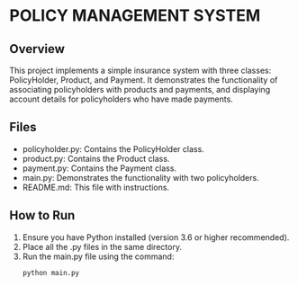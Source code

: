 # POLICY MANAGEMENT SYSTEM

## Overview
This project implements a simple insurance system with three classes: PolicyHolder, Product, and Payment. It demonstrates the functionality of associating policyholders with products and payments, and displaying account details for policyholders who have made payments.

## Files
- policyholder.py: Contains the PolicyHolder class.
- product.py: Contains the Product class.
- payment.py: Contains the Payment class.
- main.py: Demonstrates the functionality with two policyholders.
- README.md: This file with instructions.

## How to Run
1. Ensure you have Python installed (version 3.6 or higher recommended).
2. Place all the .py files in the same directory.
3. Run the main.py file using the command:
   ```bash
   python main.py